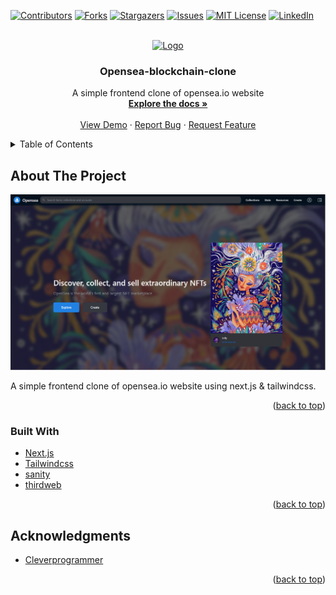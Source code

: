 <div id="top"></div>

[![Contributors][contributors-shield]][contributors-url]
[![Forks][forks-shield]][forks-url]
[![Stargazers][stars-shield]][stars-url]
[![Issues][issues-shield]][issues-url]
[![MIT License][license-shield]][license-url]
[![LinkedIn][linkedin-shield]][linkedin-url]

<!-- PROJECT LOGO -->
<br />
<div align="center">
    <!-- Logo & github link -->
  <a href="https://github.com/mrprogdev/opensea-blockchain-clone">
    <img src="images/opensea.png" alt="Logo" width="80" height="80">
  </a>

<!-- Title -->
  <h3 align="center">Opensea-blockchain-clone</h3>

<!-- SubHeader & text -->
  <p align="center">
    A simple frontend clone of opensea.io website
    <br />
    <a href="https://github.com/mrprogdev/Best-README-Template"><strong>Explore the docs »</strong></a>
    <br />
    <br />
    <a href="https://github.com/mrprogdev/opensea-blockchain-clone">View Demo</a>
    ·
    <a href="https://github.com/mrprogdev/opensea-blockchain-clone/issues">Report Bug</a>
    ·
    <a href="https://github.com/mrprogdev/opensea-blockchain-clone/issues">Request Feature</a>
  </p>
</div>

<!-- TABLE OF CONTENTS -->
<details>
  <summary>Table of Contents</summary>
  <ol>
    <li>
      <a href="#about-the-project">About The Project</a>
      <ul>
        <li><a href="#built-with">Built With</a></li>
      </ul>
    </li>
    <li><a href="#acknowledgments">Acknowledgments</a></li>
  </ol>
</details>

<!-- ABOUT THE PROJECT -->

## About The Project

[![Product Name Screen Shot][product-screenshot]](https://opensea.io)

A simple frontend clone of opensea.io website using next.js & tailwindcss.

<p align="right">(<a href="#top">back to top</a>)</p>

### Built With

- [Next.js](https://nextjs.org/)
- [Tailwindcss](https://tailwindui.com/)
- [sanity](https://sanity.io/)
- [thirdweb](https://thirdweb.com/)

<p align="right">(<a href="#top">back to top</a>)</p>

<!-- ACKNOWLEDGMENTS -->

## Acknowledgments

- [Cleverprogrammer](https://www.youtube.com/channel/UCqrILQNl5Ed9Dz6CGMyvMTQ)

<p align="right">(<a href="#top">back to top</a>)</p>

<!-- MARKDOWN LINKS & IMAGES -->
<!-- https://www.markdownguide.org/basic-syntax/#reference-style-links -->

[contributors-shield]: https://img.shields.io/github/contributors/mrprogdev/opensea-blockchain-clone.svg?style=for-the-badge
[contributors-url]: https://github.com/mrprogdev/opensea-blockchain-clone/graphs/contributors
[forks-shield]: https://img.shields.io/github/forks/mrprogdev/opensea-blockchain-clone.svg?style=for-the-badge
[forks-url]: https://github.com/mrprogdev/opensea-blockchain-clone/network/members
[stars-shield]: https://img.shields.io/github/stars/mrprogdev/opensea-blockchain-clone.svg?style=for-the-badge
[stars-url]: https://github.com/mrprogdev/opensea-blockchain-clonee/stargazers
[issues-shield]: https://img.shields.io/github/issues/mrprogdev/opensea-blockchain-clone.svg?style=for-the-badge
[issues-url]: https://github.com/mrprogdev/opensea-blockchain-clone/issues
[license-shield]: https://img.shields.io/github/license/mrprogdev/opensea-blockchain-clone.svg?style=for-the-badge
[license-url]: https://github.com/mrprogdev/opensea-blockchain-clone/blob/master/LICENSE.txt
[linkedin-shield]: https://img.shields.io/badge/-LinkedIn-black.svg?style=for-the-badge&logo=linkedin&colorB=555
[linkedin-url]: https://linkedin.com/in/mrprogdev
[product-screenshot]: assets/opensea-clone.png
